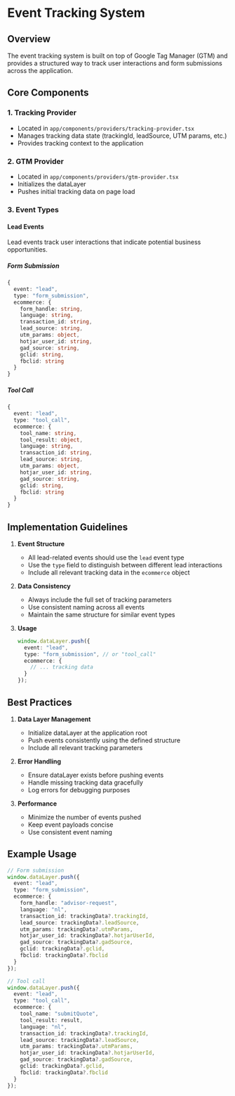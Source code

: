 # Event Tracking System

## Overview
The event tracking system is built on top of Google Tag Manager (GTM) and provides a structured way to track user interactions and form submissions across the application.

## Core Components

### 1. Tracking Provider
- Located in `app/components/providers/tracking-provider.tsx`
- Manages tracking data state (trackingId, leadSource, UTM params, etc.)
- Provides tracking context to the application

### 2. GTM Provider
- Located in `app/components/providers/gtm-provider.tsx`
- Initializes the dataLayer
- Pushes initial tracking data on page load

### 3. Event Types

#### Lead Events
Lead events track user interactions that indicate potential business opportunities.

##### Form Submission
```typescript
{
  event: "lead",
  type: "form_submission",
  ecommerce: {
    form_handle: string,
    language: string,
    transaction_id: string,
    lead_source: string,
    utm_params: object,
    hotjar_user_id: string,
    gad_source: string,
    gclid: string,
    fbclid: string
  }
}
```

##### Tool Call
```typescript
{
  event: "lead",
  type: "tool_call",
  ecommerce: {
    tool_name: string,
    tool_result: object,
    language: string,
    transaction_id: string,
    lead_source: string,
    utm_params: object,
    hotjar_user_id: string,
    gad_source: string,
    gclid: string,
    fbclid: string
  }
}
```

## Implementation Guidelines

1. **Event Structure**
   - All lead-related events should use the `lead` event type
   - Use the `type` field to distinguish between different lead interactions
   - Include all relevant tracking data in the `ecommerce` object

2. **Data Consistency**
   - Always include the full set of tracking parameters
   - Use consistent naming across all events
   - Maintain the same structure for similar event types

3. **Usage**
   ```typescript
   window.dataLayer.push({
     event: "lead",
     type: "form_submission", // or "tool_call"
     ecommerce: {
       // ... tracking data
     }
   });
   ```

## Best Practices

1. **Data Layer Management**
   - Initialize dataLayer at the application root
   - Push events consistently using the defined structure
   - Include all relevant tracking parameters

2. **Error Handling**
   - Ensure dataLayer exists before pushing events
   - Handle missing tracking data gracefully
   - Log errors for debugging purposes

3. **Performance**
   - Minimize the number of events pushed
   - Keep event payloads concise
   - Use consistent event naming

## Example Usage

```typescript
// Form submission
window.dataLayer.push({
  event: "lead",
  type: "form_submission",
  ecommerce: {
    form_handle: "advisor-request",
    language: "nl",
    transaction_id: trackingData?.trackingId,
    lead_source: trackingData?.leadSource,
    utm_params: trackingData?.utmParams,
    hotjar_user_id: trackingData?.hotjarUserId,
    gad_source: trackingData?.gadSource,
    gclid: trackingData?.gclid,
    fbclid: trackingData?.fbclid
  }
});

// Tool call
window.dataLayer.push({
  event: "lead",
  type: "tool_call",
  ecommerce: {
    tool_name: "submitQuote",
    tool_result: result,
    language: "nl",
    transaction_id: trackingData?.trackingId,
    lead_source: trackingData?.leadSource,
    utm_params: trackingData?.utmParams,
    hotjar_user_id: trackingData?.hotjarUserId,
    gad_source: trackingData?.gadSource,
    gclid: trackingData?.gclid,
    fbclid: trackingData?.fbclid
  }
});
``` 